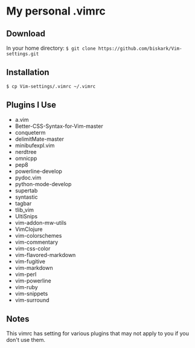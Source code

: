 My personal .vimrc
==================

Download
--------
In your home directory:
`$ git clone https://github.com/biskark/Vim-settings.git`

Installation
------------
`$ cp Vim-settings/.vimrc ~/.vimrc`

Plugins I Use
-----------

* a.vim
* Better-CSS-Syntax-for-Vim-master
* conqueterm
* delimitMate-master
* minibufexpl.vim
* nerdtree
* omnicpp
* pep8
* powerline-develop
* pydoc.vim
* python-mode-develop
* supertab
* syntastic
* tagbar
* tlib\_vim
* UltiSnips
* vim-addon-mw-utils
* VimClojure
* vim-colorschemes
* vim-commentary
* vim-css-color
* vim-flavored-markdown
* vim-fugitive
* vim-markdown
* vim-perl
* vim-powerline
* vim-ruby
* vim-snippets
* vim-surround

Notes
-----
This vimrc has setting for various plugins that may not apply to you if you
don't use them.
